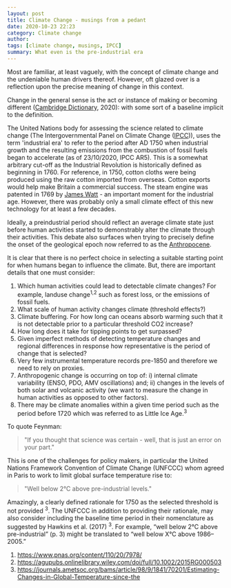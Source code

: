 ```yaml
---
layout: post
title: Climate Change - musings from a pedant 
date: 2020-10-23 22:23
category: Climate change 
author: 
tags: [climate change, musings, IPCC]
summary: What even is the pre-industrial era
---
```


Most are familiar, at least vaguely, with the concept of climate change and the undeniable human drivers thereof. However, oft glazed over is a reflection upon the precise meaning of change in this context.

Change in the general sense is the act or instance of making or becoming different ([Cambridge Dictionary](https://dictionary.cambridge.org/dictionary/english/change), 2020): with some sort of a baseline implicit to the definition. 

The United Nations body for assessing the science related to climate change (The Intergovernmental Panel on Climate Change ([IPCC](https://www.ipcc.ch/report/sixth-assessment-report-working-group-i/))), uses the term 'industrial era' to refer to the period after AD 1750 when industrial growth and the resulting emissions from the combustion of fossil fuels began to accelerate (as of 23/10/2020, IPCC AR5). This is a somewhat arbitrary cut-off as the Industrial Revolution is historically defined as beginning in 1760. For reference, in 1750, cotton cloths were being produced using the raw cotton imported from overseas. Cotton exports would help make Britain a commercial success. The steam engine was patented in 1769 by [James Watt](https://britishheritage.com/history/history-british-cotton-industry) - an important moment for the industrial age. However, there was probably only a small climate effect of this new technology for at least a few decades. 

Ideally, a preindustrial period should reflect an average climate state just before human activities started to demonstrably alter the climate through their activities. This debate also surfaces when trying to precisely define the onset of the geological epoch now referred to as the [Anthropocene](https://www.smithsonianmag.com/science-nature/what-is-the-anthropocene-and-are-we-in-it-164801414/). 

It is clear that there is no perfect choice in selecting a suitable starting point for when humans began to influence the climate. But, there are important details that one must consider:

1. Which human activities could lead to detectable climate changes? For example, landuse change<sup>1,2</sup> such as forest loss,  or the emissions of fossil fuels.
2. What scale of human activity changes climate (threshold effects?)
3. Climate buffering. For how long can oceans absorb warming such that it is not detectable prior to a particular threshold CO2 increase?
4. How long does it take for tipping points to get surpassed?
5. Given imperfect methods of detecting temperature changes and regional differences in response how representative is the period of change that is selected?
6. Very few instrumental temperature records pre-1850 and therefore we need to rely on proxies. 
7. Anthropogenic change is occurring on top of:
i) internal climate variability (ENSO, PDO, AMV oscillations) and;
ii) changes in the levels of both solar and volcanic activity (we want to measure the change in human activities as opposed to other factors). 
8. There may be climate anomalies within a given time period such as the period before 1720 which was referred to as Little Ice Age.<sup>3</sup> 

To quote Feynman: 

> "If you thought that science was certain - well, that is just an error on your part."

This is one of the challenges for policy makers, in particular the United Nations Framework Convention of Climate Change (UNFCCC) whom agreed in Paris to work to limit global surface temperature rise to:
> "Well below 2°C above pre-industrial levels."

Amazingly, a clearly defined rationale for 1750 as the selected threshold is not provided <sup>3</sup>. The UNFCCC in addition to providing their rationale, may also consider including the baseline time period in their nomenclature as suggested by Hawkins et al. (2017) <sup>3</sup>. For example, “well below 2°C above pre-industrial” (p. 3) might be translated to “well below X°C above 1986–2005.”


1. https://www.pnas.org/content/110/20/7978/
2. https://agupubs.onlinelibrary.wiley.com/doi/full/10.1002/2015RG000503
3. https://journals.ametsoc.org/bams/article/98/9/1841/70201/Estimating-Changes-in-Global-Temperature-since-the
